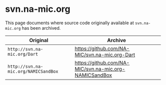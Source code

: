 # svn.na-mic.org

This page documents where source code originally available at `svn.na-mic.org` has been archived.

| Original                             | Archive |
|--------------------------------------|-------------------------------------------------------|
| `http://svn.na-mic.org/Dart`         | https://github.com/NA-MIC/svn.na-mic.org-Dart         |
| `http://svn.na-mic.org/NAMICSandBox` | https://github.com/NA-MIC/svn.na-mic.org-NAMICSandBox |


